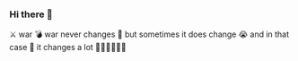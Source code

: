 ### Hi there 👋

⚔️ war
💣 war never changes
🍆 but sometimes it does change
😭 and in that case
🤯 it changes a lot 🤯🤯🤯🤯🤯🤯
